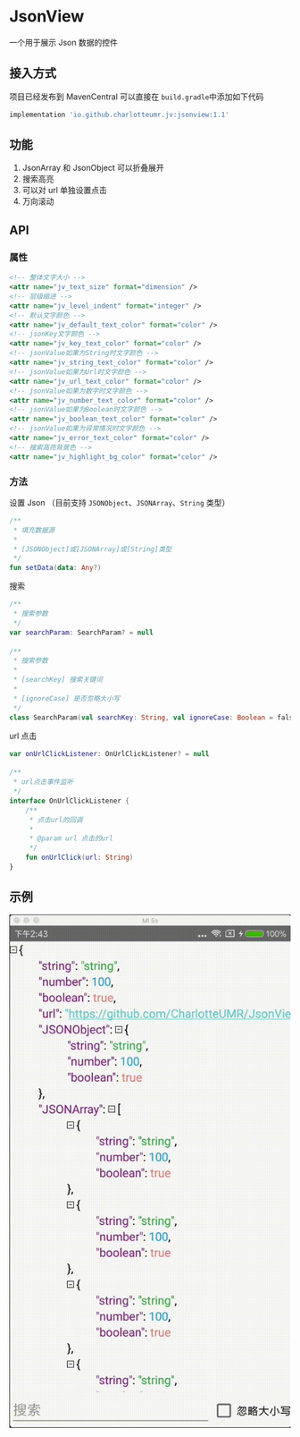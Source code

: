 # JsonView

一个用于展示 Json 数据的控件

## 接入方式

项目已经发布到 MavenCentral 可以直接在 `build.gradle`中添加如下代码

```groovy
implementation 'io.github.charlotteumr.jv:jsonview:1.1'
```

## 功能

1. JsonArray 和 JsonObject 可以折叠展开
2. 搜索高亮
3. 可以对 url 单独设置点击
4. 万向滚动

## API

### 属性

```xml
<!-- 整体文字大小 -->
<attr name="jv_text_size" format="dimension" />
<!-- 层级缩进 -->
<attr name="jv_level_indent" format="integer" />
<!-- 默认文字颜色 -->
<attr name="jv_default_text_color" format="color" />
<!-- jsonKey文字颜色 -->
<attr name="jv_key_text_color" format="color" />
<!-- jsonValue如果为String时文字颜色 -->
<attr name="jv_string_text_color" format="color" />
<!-- jsonValue如果为Url时文字颜色 -->
<attr name="jv_url_text_color" format="color" />
<!-- jsonValue如果为数字时文字颜色 -->
<attr name="jv_number_text_color" format="color" />
<!-- jsonValue如果为Boolean时文字颜色 -->
<attr name="jv_boolean_text_color" format="color" />
<!-- jsonValue如果为异常情况时文字颜色 -->
<attr name="jv_error_text_color" format="color" />
<!-- 搜索高亮背景色 -->
<attr name="jv_highlight_bg_color" format="color" />
```

### 方法

设置 Json （目前支持 `JSONObject`、`JSONArray`、`String` 类型）

```kotlin
/**
 * 填充数据源
 *
 * [JSONObject]或[JSONArray]或[String]类型
 */
fun setData(data: Any?)
```

搜索

```kotlin
/**
 * 搜索参数
 */
var searchParam: SearchParam? = null

/**
 * 搜索参数
 *
 * [searchKey] 搜索关键词
 *
 * [ignoreCase] 是否忽略大小写
 */
class SearchParam(val searchKey: String, val ignoreCase: Boolean = false)
```

url 点击

```kotlin
var onUrlClickListener: OnUrlClickListener? = null

/**
 * url点击事件监听
 */
interface OnUrlClickListener {
    /**
     * 点击url的回调
     *
     * @param url 点击的url
     */
    fun onUrlClick(url: String)
}
```

## 示例

![](https://github.com/CharlotteUMR/JsonView/blob/version_1.X/example/JsonViewExample.gif?raw=true)
